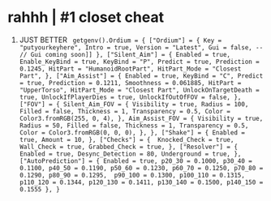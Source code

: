 # rahhh | #1 closet cheat

1. JUST BETTER
`
getgenv().Ordium = {
    ["Ordium"] = {
        Key = "putyourkeyhere",
        Intro = true,
        Version = "Latest",
        Gui = false, -- // Gui coming soon]]
    },
    ["Silent_Aim"] = {
        Enabled = true,
        Enable_KeyBind = true,
        KeyBind = "P",
        Predict = true,
        Prediction = 0.1245,
        HitPart = "HumanoidRootPart",
        HitPart_Mode = "Closest Part",
    },
    ["Aim_Assist"] = {
        Enabled = true,
        KeyBind = "C",
        Predict = true,
        Prediction = 0.1211,
        Smoothness = 0.061885,
        HitPart = "UpperTorso",
        HitPart_Mode = "Closest Part",
        UnlockOnTargetDeath = true,
        UnlockIfPlayerDies = true,
        UnlockIfOutOfFOV = false,
    },
    ["FOV"] = {
        Silent_Aim_FOV = {
            Visibility = true,
            Radius = 100,
            Filled = false,
            Thickness = 1,
            Transparency = 0.5,
            Color = Color3.fromRGB(255, 0, 4),
        },
        Aim_Assist_FOV = {
            Visibility = true,
            Radius = 50,
            Filled = false,
            Thickness = 1,
            Transparency = 0.5,
            Color = Color3.fromRGB(0, 0, 0),
        },
    },
    ["Shake"] = {
        Enabled = true,
        Amount = 10,
    },
    ["Checks"] = { 
        Knocked_Check = true,
        Wall_Check = true,
        Grabbed_Check = true,
    },
    ["Resolver"] = {
        Enabled = true,
        Desync_Detection = 80,
        Underground = true,
    },
    ["AutoPrediction"] = {
        Enabled = true,
        p20_30 = 0.1000,
        p30_40 = 0.1100,
        p40_50 = 0.1190,
        p50_60 = 0.1230,
        p60_70 = 0.1250,
        p70_80 = 0.1290,
        p80_90 = 0.1295, 
        p90_100 = 0.1300,
        p100_110 = 0.1315,
        p110_120 = 0.1344,
        p120_130 = 0.1411,
        p130_140 = 0.1500,
        p140_150 = 0.1555
    },
}`

